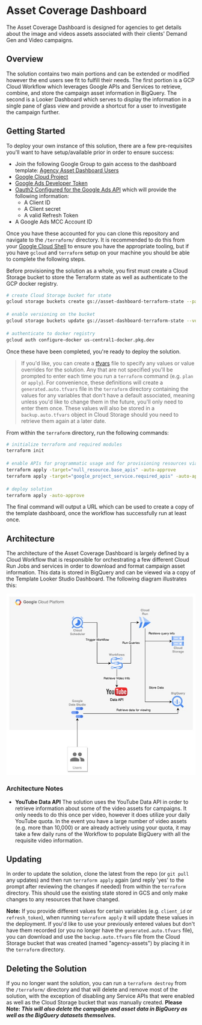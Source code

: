 # Asset Coverage Dashboard

The Asset Coverage Dashboard is designed for agencies to get details about the image and videos assets associated with their clients' Demand Gen and Video campaigns.

## Overview

The solution contains two main portions and can be extended or modified however the end users see fit to fulfill their needs. The first portion is a GCP Cloud Workflow which leverages Google APIs and Services to retrieve, combine, and store the campaign asset information in BigQuery. The second is a Looker Dashboard which serves to display the information in a single pane of glass view and provide a shortcut for a user to investigate the campaign further.

## Getting Started

To deploy your own instance of this solution, there are a few pre-requisites you'll want to have setup/available prior in order to ensure success:

- Join the following Google Group to gain access to the dashboard template: [Agency Asset Dashboard Users
](https://groups.google.com/g/agency-asset-dashboard-users)
- [Google Cloud Project](https://developers.google.com/workspace/guides/create-project)
- [Google Ads Developer Token](https://developers.google.com/google-ads/api/docs/get-started/dev-token)
- [Oauth2 Configured for the Google Ads API](https://developers.google.com/google-ads/api/docs/oauth/overview) which will provide the following information:
  - A Client ID
  - A Client secret
  - A valid Refresh Token
- A Google Ads MCC Account ID

Once you have these accounted for you can clone this repository and navigate to the `/terraform/` directory. It is recommended to do this from your [Google Cloud Shell](https://cloud.google.com/shell/docs/launching-cloud-shell) to ensure you have the appropriate tooling, but if you have `gcloud` and `terraform` setup on your machine you should be able to complete the following steps.

Before provisioning the solution as a whole, you first must create a Cloud Storage bucket to store the Terraform state as well as authenticate to the GCP docker registry.

```bash
# create Cloud Storage bucket for state
gcloud storage buckets create gs://asset-dashboard-terraform-state --pap --uniform-bucket-level-access --project=$GOOGLE_CLOUD_PROJECT

# enable versioning on the bucket
gcloud storage buckets update gs://asset-dashboard-terraform-state --versioning  --project=$GOOGLE_CLOUD_PROJECT

# authenticate to docker registry
gcloud auth configure-docker us-central1-docker.pkg.dev

```

Once these have been completed, you're ready to deploy the solution.

>If you'd like, you can create a [tfvars](https://developer.hashicorp.com/terraform/language/values/variables#variable-definitions-tfvars-files) file to specify any values or value overrides for the solution. Any that are not specified you'll be prompted to enter each time you run a `terraform` command (e.g. `plan` or `apply`). For convenience, these definitions will create a `generated.auto.tfvars` file in the `terraform` directory containing the values for any variables that don't have a default associated, meaning unless you'd like to change them in the future, you'll only need to enter them once. These values will also be stored in a `backup.auto.tfvars` object in Cloud Storage should you need to retrieve them again at a later date.

From within the `terraform` directory, run the following commands:

```bash
# initialize terraform and required modules
terraform init

# enable APIs for programmatic usage and for provisioning resources via Terraform
terraform apply -target="null_resource.base_apis" -auto-approve
terraform apply -target="google_project_service.required_apis" -auto-approve

# deploy solution
terraform apply -auto-approve
```

The final command will output a URL which can be used to create a copy of the template dashboard, once the workflow has successfully run at least once.


## Architecture

The architecture of the Asset Coverage Dashboard is largely defined by a Cloud Workflow that is responsible for orchestrating a few different Cloud Run Jobs and services in order to download and format campaign asset information. This data is stored in BigQuery and can be viewed via a copy of the Template Looker Studio Dashboard. The following diagram illustrates this:

![architecture diagram](docs/overall_architecture.jpg)

### Architecture Notes

- **YouTube Data API** The solution uses the YouTube Data API in order to retrieve information about some of the video assets for campaigns. It only needs to do this once per video, however it does utilize your daily YouTube quota. In the event you have a large number of video assets (e.g. more than 10,000) or are already actively using your quota, it may take a few daily runs of the Workflow to populate BigQuery with all the requisite video information.


## Updating

In order to update the solution, clone the latest from the repo (or `git pull` any updates) and then run `terraform apply` again (and reply 'yes' to the prompt after reviewing the changes if needed) from within the `terraform` directory. This should use the existing state stored in GCS and only make changes to any resources that have changed.

**Note:** If you provide different values for certain variables (e.g. `client_id` or `refresh_token`), when running `terraform apply` it will update these values in the deployment. If you'd like to use your previously entered values but don't have them recorded (or you no longer have the `generated.auto.tfvars` file), you can download and use the `backup.auto.tfvars` file from the Cloud Storage bucket that was created (named "agency-assets") by placing it in the `terraform` directory.

## Deleting the Solution

If you no longer want the solution, you can run a `terraform destroy` from the `/terraform/` directory and that will delete and remove most of the solution, with the exception of disabling any Service APIs that were enabled as well as the Cloud Storage bucket that was manually created. **Please Note: _This will also delete the campaign and asset data in BigQuery as well as the BigQuery datasets themselves._**
